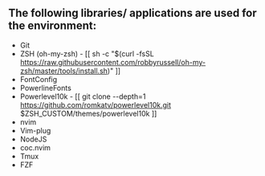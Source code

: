 ## The following libraries/ applications are used for the environment:

- Git
- ZSH (oh-my-zsh) - [[ sh -c "$(curl -fsSL https://raw.githubusercontent.com/robbyrussell/oh-my-zsh/master/tools/install.sh)" ]]
- FontConfig
- PowerlineFonts
- Powerlevel10k - [[ git clone --depth=1 https://github.com/romkatv/powerlevel10k.git $ZSH_CUSTOM/themes/powerlevel10k ]]
- nvim
- Vim-plug
- NodeJS
- coc.nvim
- Tmux
- FZF
